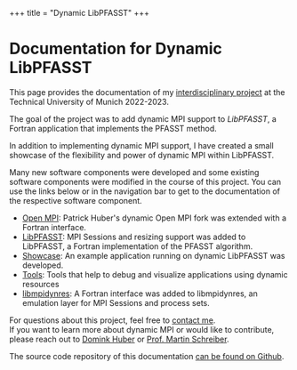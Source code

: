 +++
title = "Dynamic LibPFASST"
+++
# Documentation for Dynamic LibPFASST

This page provides the documentation of my [interdisciplinary project](https://web.archive.org/web/20230520140608/https://www.cit.tum.de/en/cit/studies/degree-programs/master-informatics/interdisciplinary-project/) at the Technical University of Munich 2022-2023.

The goal of the project was to add dynamic MPI support to *LibPFASST*, a Fortran application that implements the PFASST method.

In addition to implementing dynamic MPI support, I have created a small showcase of the flexibility and power of dynamic MPI within LibPFASST.

Many new software components were developed and some existing software components were modified in the course of this project. You can use the links below or in the navigation bar to get to the documentation of the respective software component.

 - [Open MPI](@/open-mpi/_index.md): Patrick Huber's dynamic Open MPI fork was extended with a Fortran interface.
 - [LibPFASST](@/libpfasst/_index.md): MPI Sessions and resizing support was added to LibPFASST, a Fortran implementation of the PFASST algorithm.
 - [Showcase](@/showcase/_index.md): An example application running on dynamic LibPFASST was developed.
 - [Tools](@/tools/_index.md): Tools that help to debug and visualize applications using dynamic resources
 - [libmpidynres](@/libmpidynres/_index.md): A Fortran interface was added to libmpidynres, an emulation layer for MPI Sessions and process sets.

For questions about this project, feel free to [contact me](https://fecht.cc).<br/>
If you want to learn more about dynamic MPI or would like to contribute, please reach out to [Domink Huber](https://www.ce.cit.tum.de/caps/mitarbeiter/dominik-huber/) or [Prof. Martin Schreiber](https://www.martin-schreiber.info/).

The source code repository of this documentation [can be found on Github](https://github.com/boi4/libpfasst-doc).
